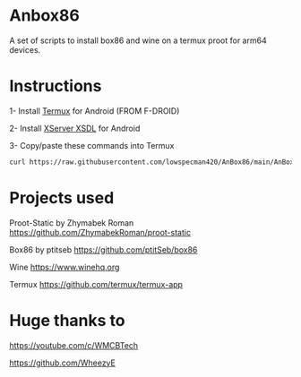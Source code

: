 # Anbox86

A set of scripts to install box86 and wine on a termux proot for arm64 devices.

# Instructions

1- Install [Termux](https://f-droid.org/en/packages/com.termux/) for Android (FROM F-DROID)

2- Install [XServer XSDL](https://play.google.com/store/apps/details?id=x.org.server) for Android

3- Copy/paste these commands into Termux
```bash
curl https://raw.githubusercontent.com/lowspecman420/AnBox86/main/AnBox86.sh | bash AnBox86.sh
```

# Projects used

Proot-Static by Zhymabek Roman https://github.com/ZhymabekRoman/proot-static

Box86 by ptitseb https://github.com/ptitSeb/box86

Wine https://www.winehq.org

Termux https://github.com/termux/termux-app


# Huge thanks to

https://youtube.com/c/WMCBTech

https://github.com/WheezyE
